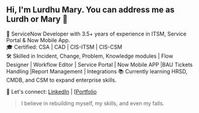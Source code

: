 ## Hi, I'm Lurdhu Mary. You can address me as Lurdh or Mary 👋


🚀 ServiceNow Developer with 3.5+ years of experience in ITSM, Service Portal & Now Mobile App.  
🎓 Certified: CSA | CAD | CIS-ITSM | CIS-CSM  
🛠️ Skilled in Incident, Change, Problem, Knowledge modules | Flow Designer | Workflow Editor | Service Portal | Now Mobile APP |BAU Tickets Handling |Report Management | Integrations
📚 Currently learning HRSD, CMDB, and CSM to expand enterprise skills.

🔗 Let's connect: [LinkedIn](https://www.linkedin.com/in/lourdhu-mary-b47a87225/) | [[Portfolio](https://github.com/Lurdh/servicenow-itsm-demo)

> I believe in rebuilding myself, my skills, and even my falls.

